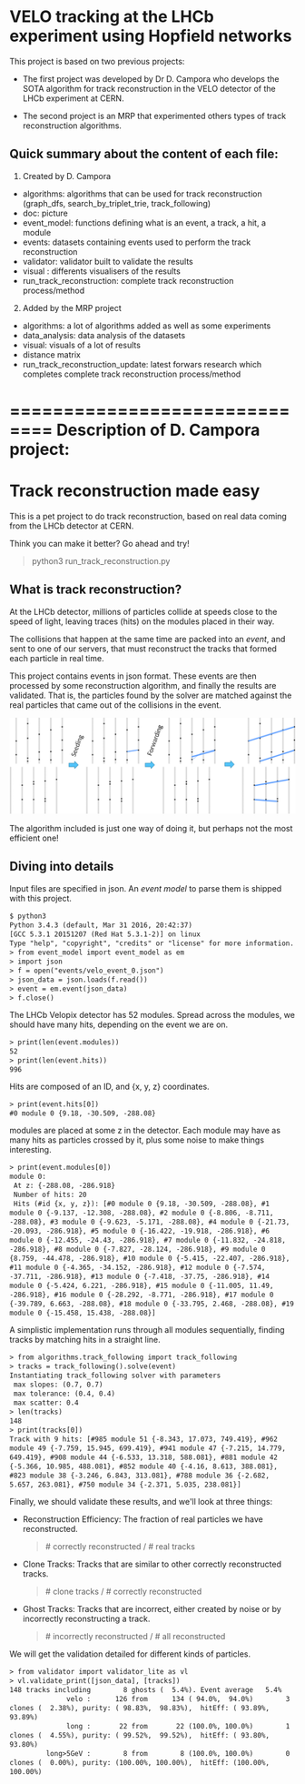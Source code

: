 
VELO tracking at the LHCb experiment using Hopfield networks
============================================================


This project is based on two previous projects:

 - The first project was developed by Dr D. Campora who develops the SOTA algorithm for track reconstruction in the VELO detector of the LHCb experiment at CERN.

 - The second project is an MRP that experimented others types of track reconstruction algorithms.


Quick summary about the content of each file:
---------------------------------------------
1. Created by D. Campora

- algorithms: algorithms that can be used for track reconstruction (graph_dfs, search_by_triplet_trie, track_following)
- doc: picture
- event_model: functions defining what is an event, a track, a hit, a module
- events: datasets containing events used to perform the track reconstruction
- validator: validator built to validate the results
- visual : differents visualisers of the results
- run_track_reconstruction: complete track reconstruction process/method


2. Added by the MRP project

- algorithms: a lot of algorithms added as well as some experiments
- data_analysis: data analysis of the datasets 
- visual: visuals of a lot of results
- distance matrix
- run_track_reconstruction_update: latest forwars research which completes complete track reconstruction process/method



==============================
Description of D. Campora project: 
==============================


Track reconstruction made easy
==============================

This is a pet project to do track reconstruction,
based on real data coming from the LHCb detector at CERN.

Think you can make it better? Go ahead and try!

>    python3 run_track_reconstruction.py

What is track reconstruction?
-----------------------------

At the LHCb detector, millions of particles collide at speeds
close to the speed of light, leaving traces (hits) on the modules
placed in their way.

The collisions that happen at the same time are packed
into an *event*, and sent to one of our servers,
that must reconstruct the tracks that formed each particle
in real time.

This project contains events in json format. These events are
then processed by some reconstruction algorithm, and finally
the results are validated. That is, the particles found by
the solver are matched against the real particles that came out of
the collisions in the event.

![velopix reconstruction example](doc/reco_example.png "velopix reconstruction example")

The algorithm included is just one way of doing it, but perhaps
not the most efficient one!

Diving into details
-------------------

Input files are specified in json. An *event model* to parse them
is shipped with this project.

    $ python3
    Python 3.4.3 (default, Mar 31 2016, 20:42:37) 
    [GCC 5.3.1 20151207 (Red Hat 5.3.1-2)] on linux
    Type "help", "copyright", "credits" or "license" for more information.
    > from event_model import event_model as em
    > import json
    > f = open("events/velo_event_0.json")
    > json_data = json.loads(f.read())
    > event = em.event(json_data)
    > f.close()

The LHCb Velopix detector has 52 modules. Spread across the modules,
we should have many hits, depending on the event we are on.

    > print(len(event.modules))
    52
    > print(len(event.hits))
    996

Hits are composed of an ID, and {x, y, z} coordinates.

    > print(event.hits[0])
    #0 module 0 {9.18, -30.509, -288.08}


modules are placed at some z in the detector. Each module
may have as many hits as particles crossed by it, plus some noise to
make things interesting.

    > print(event.modules[0])
    module 0:
     At z: {-288.08, -286.918}
     Number of hits: 20
     Hits (#id {x, y, z}): [#0 module 0 {9.18, -30.509, -288.08}, #1 module 0 {-9.137, -12.308, -288.08}, #2 module 0 {-8.806, -8.711, -288.08}, #3 module 0 {-9.623, -5.171, -288.08}, #4 module 0 {-21.73, -20.093, -286.918}, #5 module 0 {-16.422, -19.918, -286.918}, #6 module 0 {-12.455, -24.43, -286.918}, #7 module 0 {-11.832, -24.818, -286.918}, #8 module 0 {-7.827, -28.124, -286.918}, #9 module 0 {8.759, -44.478, -286.918}, #10 module 0 {-5.415, -22.407, -286.918}, #11 module 0 {-4.365, -34.152, -286.918}, #12 module 0 {-7.574, -37.711, -286.918}, #13 module 0 {-7.418, -37.75, -286.918}, #14 module 0 {-5.424, 6.221, -286.918}, #15 module 0 {-11.005, 11.49, -286.918}, #16 module 0 {-28.292, -8.771, -286.918}, #17 module 0 {-39.789, 6.663, -288.08}, #18 module 0 {-33.795, 2.468, -288.08}, #19 module 0 {-15.458, 15.438, -288.08}]


A simplistic implementation runs through all modules sequentially,
finding tracks by matching hits in a straight line.

    > from algorithms.track_following import track_following
    > tracks = track_following().solve(event)
    Instantiating track_following solver with parameters
     max slopes: (0.7, 0.7)
     max tolerance: (0.4, 0.4)
     max scatter: 0.4
    > len(tracks)
    148
    > print(tracks[0])
    Track with 9 hits: [#985 module 51 {-8.343, 17.073, 749.419}, #962 module 49 {-7.759, 15.945, 699.419}, #941 module 47 {-7.215, 14.779, 649.419}, #908 module 44 {-6.533, 13.318, 588.081}, #881 module 42 {-5.366, 10.985, 488.081}, #852 module 40 {-4.16, 8.613, 388.081}, #823 module 38 {-3.246, 6.843, 313.081}, #788 module 36 {-2.682, 5.657, 263.081}, #750 module 34 {-2.371, 5.035, 238.081}]

Finally, we should validate these results, and we'll look
at three things:

*   Reconstruction Efficiency: The fraction of real particles we have reconstructed.
    > \# correctly reconstructed / \# real tracks

*   Clone Tracks: Tracks that are similar to other correctly reconstructed tracks.
    > \# clone tracks / \# correctly reconstructed

*   Ghost Tracks: Tracks that are incorrect, either created by noise or by incorrectly reconstructing a track.
    > \# incorrectly reconstructed / \# all reconstructed

We will get the validation detailed for different kinds of particles.

    > from validator import validator_lite as vl
    > vl.validate_print([json_data], [tracks])
    148 tracks including        8 ghosts (  5.4%). Event average   5.4%
                  velo :      126 from      134 ( 94.0%,  94.0%)        3 clones (  2.38%), purity: ( 98.83%,  98.83%),  hitEff: ( 93.89%,  93.89%)
                  long :       22 from       22 (100.0%, 100.0%)        1 clones (  4.55%), purity: ( 99.52%,  99.52%),  hitEff: ( 93.80%,  93.80%)
             long>5GeV :        8 from        8 (100.0%, 100.0%)        0 clones (  0.00%), purity: (100.00%, 100.00%),  hitEff: (100.00%, 100.00%)
